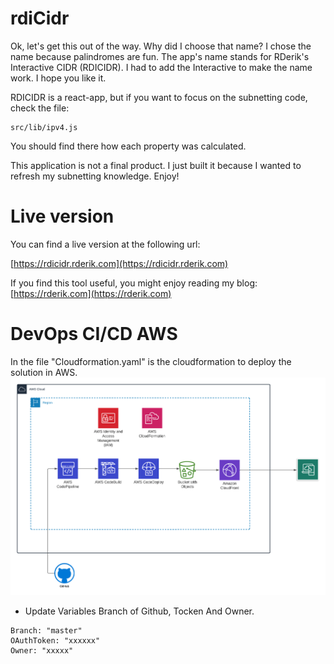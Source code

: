 # rdiCidr

Ok, let's get this out of the way. Why did I choose that name? I chose the name because palindromes are fun. The app's name stands for RDerik's Interactive  CIDR (RDICIDR). I had to add the Interactive to make the name work. I hope you like it.

RDICIDR is a react-app, but if you want to focus on the subnetting code, check the file:

```
src/lib/ipv4.js
```

You should find there how each property was calculated.

This application is not a final product. I just built it because I wanted to refresh my subnetting knowledge. Enjoy!

# Live version

You can find a live version at the following url:

[https://rdicidr.rderik.com](https://rdicidr.rderik.com)

If you find this tool useful, you might enjoy reading my blog: [https://rderik.com](https://rderik.com)

# DevOps CI/CD AWS

In the file "Cloudformation.yaml" is the cloudformation to deploy the solution in AWS.
![Diagram](https://raw.githubusercontent.com/danf22/devops-ci-challenge/master/Diagrama%20en%20blanco.png "Diagram")

- Update Variables Branch of Github, Tocken And Owner.
```
Branch: "master"
OAuthToken: "xxxxxx"
Owner: "xxxxx"
```
